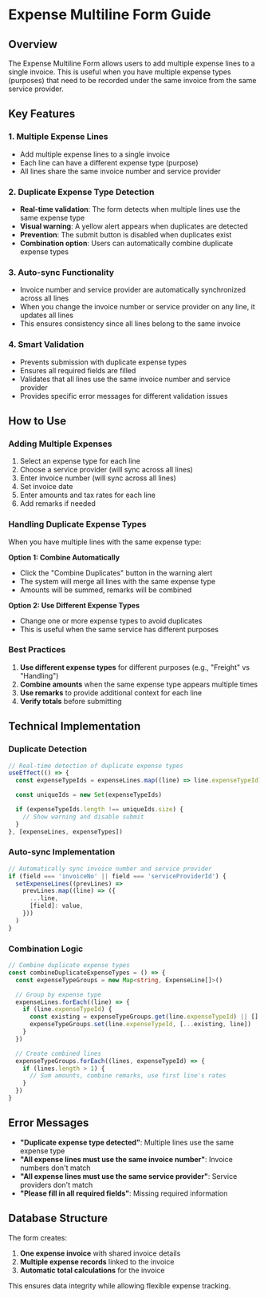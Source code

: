 # Expense Multiline Form Guide

## Overview

The Expense Multiline Form allows users to add multiple expense lines to a single invoice. This is useful when you have multiple expense types (purposes) that need to be recorded under the same invoice from the same service provider.

## Key Features

### 1. Multiple Expense Lines

- Add multiple expense lines to a single invoice
- Each line can have a different expense type (purpose)
- All lines share the same invoice number and service provider

### 2. Duplicate Expense Type Detection

- **Real-time validation**: The form detects when multiple lines use the same expense type
- **Visual warning**: A yellow alert appears when duplicates are detected
- **Prevention**: The submit button is disabled when duplicates exist
- **Combination option**: Users can automatically combine duplicate expense types

### 3. Auto-sync Functionality

- Invoice number and service provider are automatically synchronized across all lines
- When you change the invoice number or service provider on any line, it updates all lines
- This ensures consistency since all lines belong to the same invoice

### 4. Smart Validation

- Prevents submission with duplicate expense types
- Ensures all required fields are filled
- Validates that all lines use the same invoice number and service provider
- Provides specific error messages for different validation issues

## How to Use

### Adding Multiple Expenses

1. Select an expense type for each line
2. Choose a service provider (will sync across all lines)
3. Enter invoice number (will sync across all lines)
4. Set invoice date
5. Enter amounts and tax rates for each line
6. Add remarks if needed

### Handling Duplicate Expense Types

When you have multiple lines with the same expense type:

**Option 1: Combine Automatically**

- Click the "Combine Duplicates" button in the warning alert
- The system will merge all lines with the same expense type
- Amounts will be summed, remarks will be combined

**Option 2: Use Different Expense Types**

- Change one or more expense types to avoid duplicates
- This is useful when the same service has different purposes

### Best Practices

1. **Use different expense types** for different purposes (e.g., "Freight" vs "Handling")
2. **Combine amounts** when the same expense type appears multiple times
3. **Use remarks** to provide additional context for each line
4. **Verify totals** before submitting

## Technical Implementation

### Duplicate Detection

```typescript
// Real-time detection of duplicate expense types
useEffect(() => {
  const expenseTypeIds = expenseLines.map((line) => line.expenseTypeId).filter((id) => id !== '')

  const uniqueIds = new Set(expenseTypeIds)

  if (expenseTypeIds.length !== uniqueIds.size) {
    // Show warning and disable submit
  }
}, [expenseLines, expenseTypes])
```

### Auto-sync Implementation

```typescript
// Automatically sync invoice number and service provider
if (field === 'invoiceNo' || field === 'serviceProviderId') {
  setExpenseLines((prevLines) =>
    prevLines.map((line) => ({
      ...line,
      [field]: value,
    }))
  )
}
```

### Combination Logic

```typescript
// Combine duplicate expense types
const combineDuplicateExpenseTypes = () => {
  const expenseTypeGroups = new Map<string, ExpenseLine[]>()

  // Group by expense type
  expenseLines.forEach((line) => {
    if (line.expenseTypeId) {
      const existing = expenseTypeGroups.get(line.expenseTypeId) || []
      expenseTypeGroups.set(line.expenseTypeId, [...existing, line])
    }
  })

  // Create combined lines
  expenseTypeGroups.forEach((lines, expenseTypeId) => {
    if (lines.length > 1) {
      // Sum amounts, combine remarks, use first line's rates
    }
  })
}
```

## Error Messages

- **"Duplicate expense type detected"**: Multiple lines use the same expense type
- **"All expense lines must use the same invoice number"**: Invoice numbers don't match
- **"All expense lines must use the same service provider"**: Service providers don't match
- **"Please fill in all required fields"**: Missing required information

## Database Structure

The form creates:

1. **One expense invoice** with shared invoice details
2. **Multiple expense records** linked to the invoice
3. **Automatic total calculations** for the invoice

This ensures data integrity while allowing flexible expense tracking.
